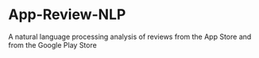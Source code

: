 # App-Review-NLP
A natural language processing analysis of reviews from the App Store and from the Google Play Store
